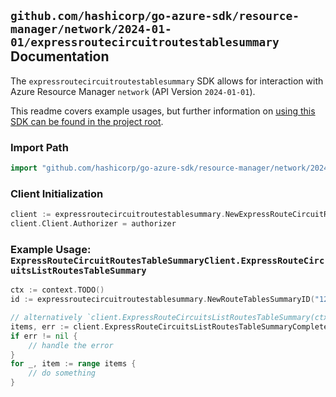 
## `github.com/hashicorp/go-azure-sdk/resource-manager/network/2024-01-01/expressroutecircuitroutestablesummary` Documentation

The `expressroutecircuitroutestablesummary` SDK allows for interaction with Azure Resource Manager `network` (API Version `2024-01-01`).

This readme covers example usages, but further information on [using this SDK can be found in the project root](https://github.com/hashicorp/go-azure-sdk/tree/main/docs).

### Import Path

```go
import "github.com/hashicorp/go-azure-sdk/resource-manager/network/2024-01-01/expressroutecircuitroutestablesummary"
```


### Client Initialization

```go
client := expressroutecircuitroutestablesummary.NewExpressRouteCircuitRoutesTableSummaryClientWithBaseURI("https://management.azure.com")
client.Client.Authorizer = authorizer
```


### Example Usage: `ExpressRouteCircuitRoutesTableSummaryClient.ExpressRouteCircuitsListRoutesTableSummary`

```go
ctx := context.TODO()
id := expressroutecircuitroutestablesummary.NewRouteTablesSummaryID("12345678-1234-9876-4563-123456789012", "example-resource-group", "expressRouteCircuitValue", "peeringValue", "routeTablesSummaryValue")

// alternatively `client.ExpressRouteCircuitsListRoutesTableSummary(ctx, id)` can be used to do batched pagination
items, err := client.ExpressRouteCircuitsListRoutesTableSummaryComplete(ctx, id)
if err != nil {
	// handle the error
}
for _, item := range items {
	// do something
}
```
